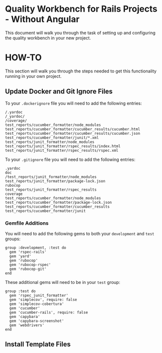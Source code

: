 # Quality Workbench for Rails Projects - Without Angular

This document will walk you through the task of setting up and configuring the quality workbench in your new project.

# HOW-TO

This section will walk you through the steps needed to get this functionality running in your own project.

## Update Docker and Git Ignore Files

To your `.dockerignore` file you will need to add the following entries:
```
/.yardoc
/_yardoc/
/coverage/
test_reports/cucumber_formatter/node_modules
test_reports/cucumber_formatter/cucumber_results/cucumber.html
test_reports/cucumber_formatter/cucumber_results/cucumber.json
test_reports/cucumber_formatter/junit/*.xml
test_reports/junit_formatter/node_modules
test_reports/junit_formatter/rspec_results/index.html
test_reports/junit_formatter/rspec_results/rspec.xml
```

To your `.gitignore` file you will need to add the following entries:
```
.yardoc
doc
/test_reports/junit_formatter/node_modules
test_reports/junit_formatter/package-lock.json
rubocop
test_reports/junit_formatter/rspec_results
coverage
test_reports/cucumber_formatter/node_modules
test_reports/cucumber_formatter/package-lock.json
test_reports/cucumber_formatter/cucumber_results
test_reports/cucumber_formatter/junit
```

### Gemfile Additions

You will need to add the following gems to both your `development` and  `test`  groups:
```!ruby
group :development, :test do
  gem 'rspec-rails'
  gem 'yard'
  gem 'rubocop'
  gem 'rubocop-rspec'
  gem 'rubocop-git'
end
```

These additional gems will need to be in your `test` group:
```!ruby
group :test do
  gem 'rspec_junit_formatter'
  gem 'simplecov', require: false
  gem 'simplecov-cobertura'
  gem 'cucumber'
  gem 'cucumber-rails', require: false
  gem 'capybara'
  gem 'capybara-screenshot'
  gem 'webdrivers'
end
```

## Install Template Files

